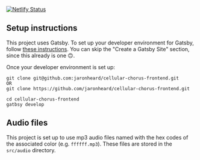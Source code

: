 [![Netlify Status](https://api.netlify.com/api/v1/badges/5cc4c2ca-ed2d-4d5c-9fba-3b6483320797/deploy-status)](https://app.netlify.com/sites/cellular-chorus/deploys)

## Setup instructions
This project uses Gatsby. To set up your developer environment for Gatsby, follow [these instructions](https://www.gatsbyjs.org/tutorial/part-zero/). You can skip the "Create a Gatsby Site" section, since this already is one 🙃.

Once your developer environment is set up:
```
git clone git@github.com:jaronheard/cellular-chorus-frontend.git
OR
git clone https://github.com/jaronheard/cellular-chorus-frontend.git

cd cellular-chorus-frontend
gatbsy develop
```

## Audio files
This project is set up to use mp3 audio files named with the hex codes of the associated color (e.g. `ffffff.mp3`). These files are stored in the `src/audio` directory.
